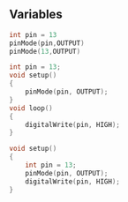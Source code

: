 ## Variables

```c++
int pin = 13
pinMode(pin,OUTPUT)
pinMode(13,OUTPUT)
```
```c++
int pin = 13;
void setup()
{
    pinMode(pin, OUTPUT);
}
void loop()
{
    digitalWrite(pin, HIGH);
}
```

```c++
void setup()
{
    int pin = 13;
    pinMode(pin, OUTPUT);
    digitalWrite(pin, HIGH);
}
```